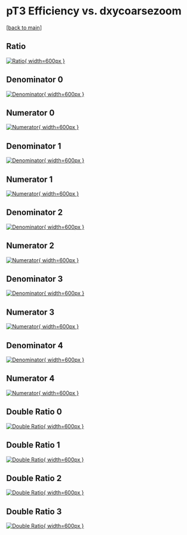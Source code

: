 # pT3 Efficiency vs. dxycoarsezoom

[[back to main](./)]



## Ratio

[![Ratio](../mtv/var/pT3_xtr_211_1_eff_dxycoarsezoom.png){ width=600px }](../mtv/var/pT3_xtr_211_1_eff_dxycoarsezoom.pdf)

## Denominator 0

[![Denominator](../mtv/den/pT3_xtr_211_1_eff_dxycoarsezoom_den0.png){ width=600px }](../mtv/den/pT3_xtr_211_1_eff_dxycoarsezoom_den0.pdf)

## Numerator 0

[![Numerator](../mtv/num/pT3_xtr_211_1_eff_dxycoarsezoom_num0.png){ width=600px }](../mtv/num/pT3_xtr_211_1_eff_dxycoarsezoom_num0.pdf)

## Denominator 1

[![Denominator](../mtv/den/pT3_xtr_211_1_eff_dxycoarsezoom_den1.png){ width=600px }](../mtv/den/pT3_xtr_211_1_eff_dxycoarsezoom_den1.pdf)

## Numerator 1

[![Numerator](../mtv/num/pT3_xtr_211_1_eff_dxycoarsezoom_num1.png){ width=600px }](../mtv/num/pT3_xtr_211_1_eff_dxycoarsezoom_num1.pdf)

## Denominator 2

[![Denominator](../mtv/den/pT3_xtr_211_1_eff_dxycoarsezoom_den2.png){ width=600px }](../mtv/den/pT3_xtr_211_1_eff_dxycoarsezoom_den2.pdf)

## Numerator 2

[![Numerator](../mtv/num/pT3_xtr_211_1_eff_dxycoarsezoom_num2.png){ width=600px }](../mtv/num/pT3_xtr_211_1_eff_dxycoarsezoom_num2.pdf)

## Denominator 3

[![Denominator](../mtv/den/pT3_xtr_211_1_eff_dxycoarsezoom_den3.png){ width=600px }](../mtv/den/pT3_xtr_211_1_eff_dxycoarsezoom_den3.pdf)

## Numerator 3

[![Numerator](../mtv/num/pT3_xtr_211_1_eff_dxycoarsezoom_num3.png){ width=600px }](../mtv/num/pT3_xtr_211_1_eff_dxycoarsezoom_num3.pdf)

## Denominator 4

[![Denominator](../mtv/den/pT3_xtr_211_1_eff_dxycoarsezoom_den4.png){ width=600px }](../mtv/den/pT3_xtr_211_1_eff_dxycoarsezoom_den4.pdf)

## Numerator 4

[![Numerator](../mtv/num/pT3_xtr_211_1_eff_dxycoarsezoom_num4.png){ width=600px }](../mtv/num/pT3_xtr_211_1_eff_dxycoarsezoom_num4.pdf)

## Double Ratio 0

[![Double Ratio](../mtv/ratio/pT3_xtr_211_1_eff_dxycoarsezoom_ratio0.png){ width=600px }](../mtv/ratio/pT3_xtr_211_1_eff_dxycoarsezoom_ratio0.pdf)

## Double Ratio 1

[![Double Ratio](../mtv/ratio/pT3_xtr_211_1_eff_dxycoarsezoom_ratio1.png){ width=600px }](../mtv/ratio/pT3_xtr_211_1_eff_dxycoarsezoom_ratio1.pdf)

## Double Ratio 2

[![Double Ratio](../mtv/ratio/pT3_xtr_211_1_eff_dxycoarsezoom_ratio2.png){ width=600px }](../mtv/ratio/pT3_xtr_211_1_eff_dxycoarsezoom_ratio2.pdf)

## Double Ratio 3

[![Double Ratio](../mtv/ratio/pT3_xtr_211_1_eff_dxycoarsezoom_ratio3.png){ width=600px }](../mtv/ratio/pT3_xtr_211_1_eff_dxycoarsezoom_ratio3.pdf)

